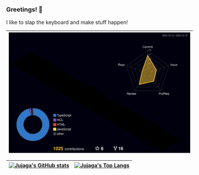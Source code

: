 ### Greetings! 👋

I like to slap the keyboard and make stuff happen!

| ![github profile contributions chart](https://raw.githubusercontent.com/jujaga/jujaga/output-3d-contrib/profile-night-rainbow.svg) |
| --- |

| [![Jujaga's GitHub stats](https://github-readme-stats.vercel.app/api?username=jujaga&show_icons=true&include_all_commits=true&theme=dark&hide=stars&hide_border=true)](https://github.com/anuraghazra/github-readme-stats) | [![Jujaga's Top Langs](https://github-readme-stats.vercel.app/api/top-langs/?username=jujaga&layout=compact&theme=dark&hide_border=true)](https://github.com/anuraghazra/github-readme-stats) |
| --- | --- |
